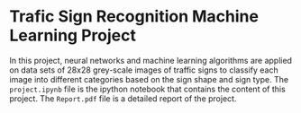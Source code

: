 # Trafic Sign Recognition Machine Learning Project
In this project, neural networks and machine learning algorithms are applied on data sets of 28x28 grey-scale images of traffic signs to classify each image into different categories based on the sign shape and sign type. 
The `project.ipynb` file is the ipython notebook that contains the content of this project.
The `Report.pdf` file is a detailed report of the project.
